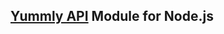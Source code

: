 [Yummly API](http://developer.yummly.com/wiki) Module for Node.js
-----------------------------------------------------------------
